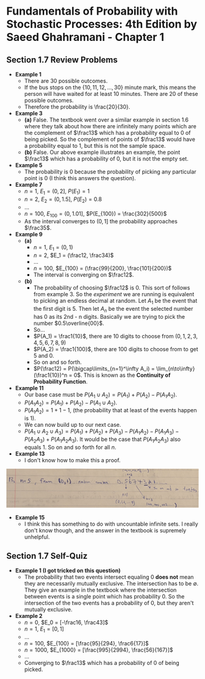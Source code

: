 # Fundamentals of Probability with Stochastic Processes: 4th Edition by Saeed Ghahramani - Chapter 1

## Section 1.7 Review Problems

* **Example 1**
  * There are 30 possible outcomes.
  * If the bus stops on the $\{10, 11, 12, ..., 30\}$ minute mark, this means the person will have waited for at least 10 minutes. There are 20 of these possible outcomes.
  * Therefore the probability is \frac{20}{30}.
* **Example 3**
  * **(a)** False. The textbook went over a similar example in section 1.6 where they talk about how there are infinitely many points which are the complement of $\frac13$ which has a probability equal to 0 of being picked. So the complement of points of $\frac13$ would have a probability equal to 1, but this is not the sample space.
  * **(b)** False. Our above example illustrates an example, the point $\frac13$ which has a probability of 0, but it is not the empty set.
* **Example 5**
  * The probability is 0 because the probability of picking any particular point is 0 (I think this answers the question).
* **Example 7**
  * $n = 1$, $E_1 = (0, 2]$, $P(E_1) = 1$
  * $n = 2$, $E_2 = (0, 1.5]$, $P(E_2) = 0.8$
  * ...
  * $n = 100$, $E_{100} = (0, 1.01]$, $P(E_{100}) = \frac{302}{500}$
  * As the interval converges to $(0, 1]$ the probability approaches $\frac35$.
* **Example 9**
  * **(a)**
    * $n = 1$, $E_1 = (0, 1)$
    * $n = 2$, $E_1 = (\frac12, \frac34)$
    * ...
    * $n = 100$, $E_{100} = (\frac{99}{200}, \frac{101}{200})$
    * The interval is converging on $\frac12$.
  * **(b)**
    * The probability of choosing $\frac12$ is 0. This sort of follows from example 3. So the *experiment* we are running is equivalent to picking an endless decimal at random. Let $A_1$ be the event that the first digit is 5. Then let $A_n$ be the event the selected number has 0 as its 2nd - n digits. Basically we are trying to pick the number $0.5\overline{00}$.
    * So...
    * $P(A_1) = \frac1{10}$, there are 10 digits to choose from $(0, 1, 2, 3, 4, 5, 6, 7, 8, 9)$
    * $P(A_2) = \frac1{100}$, there are 100 digits to choose from to get 5 and 0.
    * So on and so forth.
    * $P(\frac12) = P(\bigcap\limits_{n=1}^\infty A_i) = \lim_{n\to\infty}(\frac1{10})^n = 0$. This is known as the **Continuity of Probability Function**.
* **Example 11**
  * Our base case must be $P(A_1 \cup A_2) = P(A_1) + P(A_2) - P(A_1A_2)$.
  * $P(A_1A_2) = P(A_1) + P(A_2) - P(A_1 \cup A_2)$.
  * $P(A_1A_2) = 1 + 1 - 1$, (the probability that at least of the events happen is 1).
  * We can now build up to our next case.
  * $P(A_1 \cup A_2 \cup A_3) = P(A_1) + P(A_2) + P(A_3) - P(A_1A_2) - P(A_1A_3) - P(A_2A_3) + P(A_1A_2A_3)$. It would be the case that $P(A_1A_2A_3)$ also equals 1. So on and so forth for all $n$.
* **Example 13**
  * I don't know how to make this a proof.

<img src = "images\problem_1-7-13.jpg" alt = "Section 1.7 Example #13 Solution" width = "650"/>

* **Example 15**
  * I think this has something to do with uncountable infinite sets. I really don't know though, and the answer in the textbook is supremely unhelpful.

## Section 1.7 Self-Quiz

* **Example 1 (I got tricked on this question)**
  * The probability that two events intersect equaling 0 **does not** mean they are necessarily mutually exclusive. The intersection has to be  $\emptyset$. They give an example in the textbook where the intersection between events is a single point which has probability 0. So the intersection of the two events has a probability of 0, but they aren't mutually exclusive.
* **Example 2**
  * $n = 0$, $E_0 = [-\frac16, \frac43]$
  * $n = 1$, $E_1 = [0, 1]$
  * ...
  * $n = 100$, $E_{100} = [\frac{95}{294}, \frac6{17}]$
  * $n = 1000$, $E_{1000} = [\frac{995}{2994}, \frac{56}{167}]$
  * ...
  * Converging to $\frac13$ which has a probability of 0 of being picked.